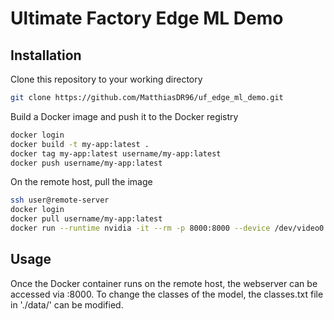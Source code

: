 # Ultimate Factory Edge ML Demo

## Installation

Clone this repository to your working directory

```bash
git clone https://github.com/MatthiasDR96/uf_edge_ml_demo.git
```

Build a Docker image and push it to the Docker registry

```bash
docker login
docker build -t my-app:latest .  
docker tag my-app:latest username/my-app:latest 
docker push username/my-app:latest     
```

On the remote host, pull the image

```bash
ssh user@remote-server
docker login
docker pull username/my-app:latest
docker run --runtime nvidia -it --rm -p 8000:8000 --device /dev/video0 username/my-app:latest 
```

## Usage

Once the Docker container runs on the remote host, the webserver can be accessed via <host-ip>:8000. To change the classes of the model, the classes.txt file in './data/' can be modified. 